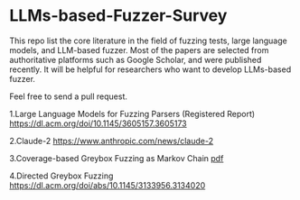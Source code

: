 # LLMs-based-Fuzzer-Survey
This repo list the core literature in the field of fuzzing tests, large language models, and LLM-based fuzzer. Most of the papers are selected from authoritative platforms such as Google Scholar, and were published recently. It will be helpful for researchers who want to develop LLMs-based fuzzer. 

Feel free to send a pull request.

1.Large Language Models for Fuzzing Parsers (Registered Report) https://dl.acm.org/doi/10.1145/3605157.3605173

2.Claude-2 https://www.anthropic.com/news/claude-2

3.Coverage-based Greybox Fuzzing as Markov Chain [pdf](https://mboehme.github.io/paper/TSE18.pdf)

4.Directed Greybox Fuzzing https://dl.acm.org/doi/abs/10.1145/3133956.3134020
